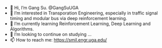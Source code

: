 - 👋 Hi, I’m Gang Su. @GangSuUGA
- 👀 I’m interested in Transporation Engineering, especially in traffic signal timing and modular bus via deep reinforcement learning. 
- 🌱 I’m currently learning Reinforcement Learning, Deep Learning and Algorithms. 
- 💞️ I’m looking to continue on studying ...
- 📫 How to reach me: https://smil.engr.uga.edu/ 

<!---
GangSuUGA/GangSuUGA is a ✨ special ✨ repository because its `README.md` (this file) appears on your GitHub profile.
You can click the Preview link to take a look at your changes.
--->
